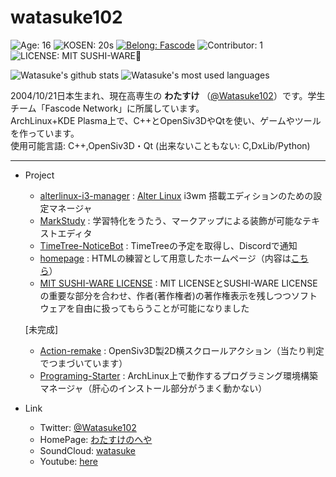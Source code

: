 # watasuke102


![Age: 16](https://img.shields.io/badge/Age-15-blue?style=for-the-badge)
![KOSEN: 20s](https://img.shields.io/badge/KOSEN-20s-green?style=for-the-badge)
[![Belong: Fascode](https://img.shields.io/badge/Belongs-Fascode-green?style=for-the-badge)](https://fascode.net/en/)
![Contributor: 1](https://img.shields.io/badge/contributors-1-red?style=for-the-badge)  
![LICENSE: MIT SUSHI-WARE🍣](https://watasuke.tk/pic/license-MIT_SUSHI-WARE.svg)

![Watasuke's github stats](https://github-readme-stats.vercel.app/api?username=watasuke102&count_private=true&show_icons=true&theme=tokyonight)
![Watasuke's most used languages](https://github-readme-stats.vercel.app/api/top-langs/?username=watasuke102&layout=compact&theme=tokyonight)


2004/10/21日本生まれ、現在高専生の **わたすけ** （[@Watasuke102](https://twitter.com/Watasuke102)）です。学生チーム「Fascode Network」に所属しています。  
ArchLinux+KDE Plasma上で、C++とOpenSiv3DやQtを使い、ゲームやツールを作っています。  
使用可能言語: C++,OpenSiv3D・Qt (出来ないこともない: C,DxLib/Python)  

---

- Project
  - [alterlinux-i3-manager](https://github.com/FascodeNet/alterlinux-i3-manager) : [Alter Linux](https://fascode.net/projects/linux/alter/) i3wm 搭載エディションのための設定マネージャ
  - [MarkStudy](https://github.com/watasuke102/MarkStudy) : 学習特化をうたう、マークアップによる装飾が可能なテキストエディタ  
  - [TimeTree-NoticeBot](https://github.com/watasuke102/TimeTree-NoticeBot) : TimeTreeの予定を取得し、Discordで通知  
  - [homepage](https://github.com/watasuke102/homepage) : HTMLの練習として用意したホームページ（内容は[こちら](https://watasuke.tk)）  
  - [MIT SUSHI-WARE LICENSE](https://github.com/watasuke102/mit-sushi-ware) : MIT LICENSEとSUSHI-WARE LICENSEの重要な部分を合わせ、作者(著作権者)の著作権表示を残しつつソフトウェアを自由に扱ってもらうことが可能になりました
  
  [未完成]
  - [Action-remake](https://github.com/watasuke102/Action-remake) : OpenSiv3D製2D横スクロールアクション（当たり判定でつまづいています）
  - [Programing-Starter](https://github.com/watasuke102/Programing-Starter) : ArchLinux上で動作するプログラミング環境構築マネージャ（肝心のインストール部分がうまく動かない）
  
- Link
  - Twitter: [@Watasuke102](https://twitter.com/Watasuke102)  
  - HomePage: [わたすけのへや](http://menster.wp.xdomain.jp)  
  - SoundCloud: [watasuke](https://soundcloud.com/watasuke)  
  - Youtube: [here](https://www.youtube.com/channel/UCAX7m91OThALVORxdyKEhNA)

